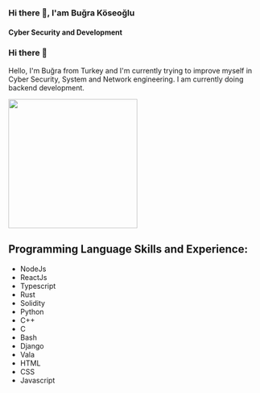 ### Hi there 👋, I'am Buğra Köseoğlu
#### Cyber Security and Development

### Hi there 👋

Hello, I'm Buğra from Turkey and I'm currently trying to improve myself in Cyber ​​Security, System and Network engineering.
I am currently doing backend development. 


 


 

<img src="https://media2.giphy.com/media/iIqmM5tTjmpOB9mpbn/giphy.gif" width="256"/>

## Programming Language Skills and Experience:
* NodeJs
* ReactJs
* Typescript
* Rust
* Solidity
* Python
* C++
* C
* Bash
* Django
* Vala
* HTML
* CSS
* Javascript

